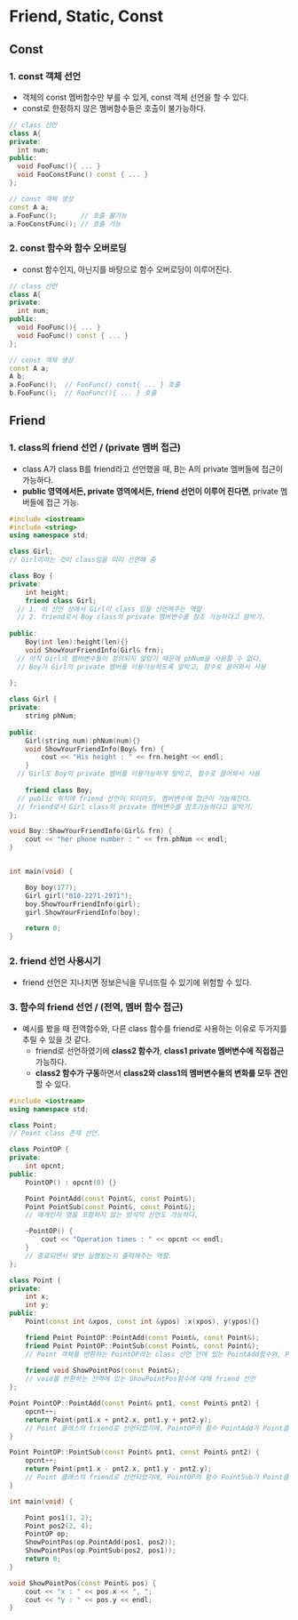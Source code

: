 # Friend, Static, Const

## Const

### 1. const 객체 선언
  - 객체의 const 멤버함수만 부를 수 있게, const 객체 선언을 할 수 있다.
  - const로 한정하지 않은 멤버함수들은 호출이 불가능하다.
```cpp
// class 선언
class A{
private:
  int num;
public:
  void FooFunc(){ ... }
  void FooConstFunc() const { ... }
};

// const 객체 생성
const A a;
a.FooFunc();      // 호출 불가능
a.FooConstFunc(); // 호출 가능
```

### 2. const 함수와 함수 오버로딩
  - const 함수인지, 아닌지를 바탕으로 함수 오버로딩이 이루어진다.
```cpp
// class 선언
class A{
private:
  int num;
public:
  void FooFunc(){ ... }
  void FooFunc() const { ... }
};

// const 객체 생성
const A a;
A b;
a.FooFunc();  // FooFunc() const{ ... } 호출
b.FooFunc();  // FooFunc(){ ... } 호출
```

## Friend

### 1. class의 friend 선언 / (private 멤버 접근)
  - class A가 class B를 friend라고 선언했을 때, B는 A의 private 멤버들에 접근이 가능하다.
  - **public 영역에서든, private 영역에서든, friend 선언이 이루어 진다면**, private 멤버들에 접근 가능.

```cpp
#include <iostream>
#include <string>
using namespace std;

class Girl;
// Girl이라는 것이 class임을 미리 선언해 줌

class Boy {
private:
	int height;
	friend class Girl;
  // 1. 이 선언 상에서 Girl이 class 임을 선언해주는 역할
  // 2. friend로서 Boy class의 private 멤버변수를 참조 가능하다고 알박기.
  
public:
	Boy(int len):height(len){}
	void ShowYourFriendInfo(Girl& frn);	
  // 아직 Girl의 멤버변수들이 정의되지 않았기 때문에 phNum을 사용할 수 없다.
  // Boy가 Girl의 private 멤버를 이용가능하도록 알박고, 함수로 끌어와서 사용
  
};

class Girl {
private:
	string phNum;
  
public:
	Girl(string num):phNum(num){}
	void ShowYourFriendInfo(Boy& frn) {
		cout << "His height : " << frn.height << endl;
	}
  // Girl도 Boy의 private 멤버를 이용가능하게 알박고, 함수로 끌어와서 사용
  
	friend class Boy;	
  // public 위치에 friend 선언이 되더라도, 멤버변수에 접근이 가능해진다.
  // friend로서 Girl class의 private 멤버변수를 참조가능하다고 알박기.
};

void Boy::ShowYourFriendInfo(Girl& frn) {
	cout << "her phone number : " << frn.phNum << endl;
}


int main(void) {

	Boy boy(177);
	Girl girl("010-2271-2971");
	boy.ShowYourFriendInfo(girl);
	girl.ShowYourFriendInfo(boy);

	return 0;
}
```

### 2. friend 선언 사용시기
  - friend 선언은 지나치면 정보은닉을 무너뜨릴 수 있기에 위험할 수 있다.
  
### 3. 함수의 friend 선언 / (전역, 멤버 함수 접근)
  - 예시를 봤을 때 전역함수와, 다른 class 함수를 friend로 사용하는 이유로 두가지를 추릴 수 있을 것 같다.
    - friend로 선언하였기에 **class2 함수가**, **class1 private 멤버변수에 직접접근** 가능하다.
    - **class2 함수가 구동**하면서 **class2와 class1의 멤버변수들의 변화를 모두 견인**할 수 있다.
```cpp
#include <iostream>
using namespace std;

class Point;
// Point class 존재 선언.

class PointOP {
private:
	int opcnt;
public:
	PointOP() : opcnt(0) {}

	Point PointAdd(const Point&, const Point&);
	Point PointSub(const Point&, const Point&);
	// 매개인자 명을 포함하지 않는 방식의 선언도 가능하다.

	~PointOP() {
		cout << "Operation times : " << opcnt << endl;
	}
	// 종료되면서 몇번 실행됬는지 출력해주는 역할.
};

class Point {
private:
	int x;
	int y;
public:
	Point(const int &xpos, const int &ypos) :x(xpos), y(ypos){}

	friend Point PointOP::PointAdd(const Point&, const Point&);
	friend Point PointOP::PointSub(const Point&, const Point&);
	// Point 객체를 반환하는 PointOP라는 class 선언 안에 있는 PointAdd함수와, PointSub함수에 대해 friend선언
	
	friend void ShowPointPos(const Point&);
	// void를 반환하는 전역에 있는 ShowPointPos함수에 대해 friend 선언
};

Point PointOP::PointAdd(const Point& pnt1, const Point& pnt2) {
	opcnt++;
	return Point(pnt1.x + pnt2.x, pnt1.y + pnt2.y);
	// Point 클래스의 friend로 선언되었기에, PointOP의 함수 PointAdd가 Point클래스의 private 멤버변수에 직접 접근 가능. 
}

Point PointOP::PointSub(const Point& pnt1, const Point& pnt2) {
	opcnt++;
	return Point(pnt1.x - pnt2.x, pnt1.y - pnt2.y);
	// Point 클래스의 friend로 선언되었기에, PointOP의 함수 PointSub가 Point클래스의 private 멤버변수에 직접 접근 가능.
}

int main(void) {

	Point pos1(1, 2);
	Point pos2(2, 4);
	PointOP op;
	ShowPointPos(op.PointAdd(pos1, pos2));
	ShowPointPos(op.PointSub(pos2, pos1));
	return 0;
}

void ShowPointPos(const Point& pos) {
	cout << "x : " << pos.x << ", ";
	cout << "y : " << pos.y << endl;
}
```
